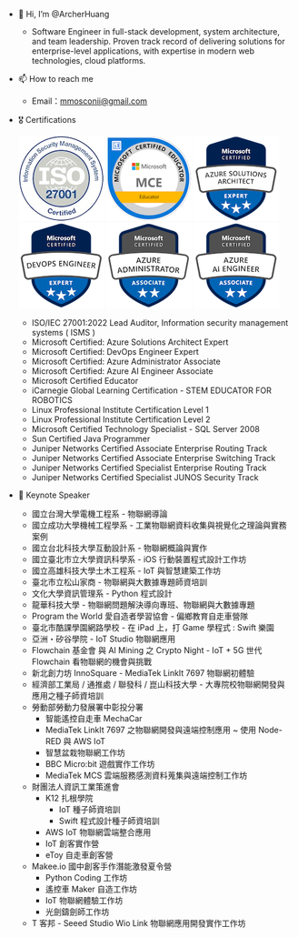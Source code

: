 - 👋 Hi, I’m @ArcherHuang
  - Software Engineer in full-stack development, system architecture, and team leadership. Proven track record of delivering solutions for enterprise-level applications, with expertise in modern web technologies, cloud platforms.
  <!--- -  Having being a engineer. Experience with Node.js, Linkit Smart 7697, micro:bit, Raspberry Pi, NVIDIA Xavier, Azure, AWS, IoT solutions. --->
- 📫 How to reach me 
  - Email：mmosconii@gmail.com
- 🎖 Certifications
  <!--- CSSLP ( Certified Secure Software Lifecycle Professional ) --->

  ![](https://github.com/ArcherHuang/ArcherHuang/blob/main/Certification/ISO27001-2022.png)
  ![](https://github.com/ArcherHuang/ArcherHuang/blob/main/Certification/MCE.png)
  ![](https://github.com/ArcherHuang/ArcherHuang/blob/main/Certification/Azure%20Solutions%20Architect%20Expert.png)
  ![](https://github.com/ArcherHuang/ArcherHuang/blob/main/Certification/Azure%20DevOps%20Engineer%20Expert.png)
  ![](https://github.com/ArcherHuang/ArcherHuang/blob/main/Certification/Azure%20Administrator%20Associate.png)
  ![](https://github.com/ArcherHuang/ArcherHuang/blob/main/Certification/Azure%20AI%20Engineer%20Associate.png)

  - ISO/IEC 27001:2022 Lead Auditor, Information security management systems ( ISMS )
  - Microsoft Certified: Azure Solutions Architect Expert 
  <!-- [【 Badge 】](https://learn.microsoft.com/api/credentials/share/zh-tw/26705861/78FCDC6AD7807BAB?sharingId=390F9DBFEC33EFC1) -->
  - Microsoft Certified: DevOps Engineer Expert 
  <!-- [【 Badge 】](https://learn.microsoft.com/api/credentials/share/zh-tw/26705861/2ACDDA961D3E98AD?sharingId=390F9DBFEC33EFC1) -->
  <!--- - Microsoft Certified: Cybersecurity Architect Expert ( SC-100 ) [【 Badge 】]()--->
  - Microsoft Certified: Azure Administrator Associate 
  <!-- [【 Badge 】](https://learn.microsoft.com/api/credentials/share/zh-tw/26705861/80857A2D1587D289?sharingId=390F9DBFEC33EFC1) -->
  - Microsoft Certified: Azure AI Engineer Associate 
  <!-- [【 Badge 】](https://learn.microsoft.com/api/credentials/share/zh-tw/26705861/CD24507829124AD5?sharingId=390F9DBFEC33EFC1) -->
  <!--- - Microsoft Certified: Azure Data Scientist Associate ( DP-100 ) [【 Badge 】]()--->
  <!--- - Microsoft Azure Security Engineer Associate ( AZ-500 ) [【 Badge 】]()--->
  <!--- - Microsoft Azure Developer Associate ( AZ-204 ) [【 Badge 】]()--->
  <!--- - EC-Council Certified Threat Intelligence Analyst ( EC-Council CTIA ) [【 Badge 】]()--->
  <!--- - EC-Council Certified Security Operations Center Analyst ( EC-Council CSA ) [【 Badge 】]()--->
  <!--- - EC-Council Disaster Recovery Professional ( EC-Council EDRP ) [【 Badge 】]()--->
  <!--- - EC-Council Certified Incident Handler ( EC-Council ECIH ) [【 Badge 】]()--->
  <!--- - CompTIA PenTest＋ [【 Badge 】]()--->
  - Microsoft Certified Educator
  - iCarnegie Global Learning Certification - STEM EDUCATOR FOR ROBOTICS 
  - Linux Professional Institute Certification Level 1
  - Linux Professional Institute Certification Level 2
  - Microsoft Certified Technology Specialist - SQL Server 2008
  - Sun Certified Java Programmer
  - Juniper Networks Certified Associate Enterprise Routing Track
  - Juniper Networks Certified Associate Enterprise Switching Track
  - Juniper Networks Certified Specialist Enterprise Routing Track
  - Juniper Networks Certified Specialist JUNOS Security Track
- 📣 Keynote Speaker
  - 國立台灣大學電機工程系 - 物聯網導論
  - 國立成功大學機械工程學系 - 工業物聯網資料收集與視覺化之理論與實務案例
  - 國立台北科技大學互動設計系 - 物聯網概論與實作
  - 國立臺北市立大學資訊科學系 - iOS 行動裝置程式設計工作坊
  - 國立高雄科技大學土木工程系 - IoT 與智慧建築工作坊
  - 臺北市立松山家商 - 物聯網與大數據專題師資培訓
  - 文化大學資訊管理系 - Python 程式設計
  - 龍華科技大學 - 物聯網問題解決導向專班、物聯網與大數據專題
  - Program the World 愛自造者學習協會  - 偏鄉教育自走車營隊
  - 臺北市酷課學園網路學校 - 在 iPad 上，打 Game 學程式 : Swift 樂園
  - 亞洲・矽谷學院 - IoT Studio 物聯網應用
  - Flowchain 基金會 與 AI Mining 之 Crypto Night - IoT + 5G 世代 Flowchain 看物聯網的機會與挑戰
  - 新北創力坊 InnoSquare - MediaTek LinkIt 7697 物聯網初體驗
  - 經濟部工業局 / 通推處 / 聯發科 / 崑山科技大學 - 大專院校物聯網開發與應用之種子師資培訓
  - 勞動部勞動力發展署中彰投分署
    - 智能遙控自走車 MechaCar
    - MediaTek LinkIt 7697 之物聯網開發與遠端控制應用 ~ 使用 Node-RED 與 AWS IoT
    - 智慧盆栽物聯網工作坊
    - BBC Micro:bit 遊戲實作工作坊
    - MediaTek  MCS 雲端服務感測資料蒐集與遠端控制工作坊
  - 財團法人資訊工業策進會
    - K12 扎根學院
      - IoT 種子師資培訓
      - Swift 程式設計種子師資培訓
    - AWS IoT 物聯網雲端整合應用
    - IoT 創客實作營
    - eToy 自走車創客營
  - Makee.io 國中創客手作潛能激發夏令營
    - Python Coding 工作坊
    - 遙控車 Maker 自造工作坊
    - IoT 物聯網體驗工作坊
    - 光劍鑄劍師工作坊
  - T 客邦 - Seeed Studio Wio Link 物聯網應用開發實作工作坊
<!---
- 🗺 World Travel
  - 東北亞 Northeast Asia
    - 中國 China
      - 香港 Hong Kong（ 2011 / 12 / 24 - 2011 / 12 / 26 ）
      - 西安 Xi An（ 2016 / 3 / 22 - 2016 / 3 / 29 ）
      - 湖南長沙 Hu Nan Changsha（ 2017 / 2 / 27 - 2017 / 3 / 6 ）
      - 西藏 Tibet ( 2019 / 10 / 15 - 2019 / 10 / 26 )
    - 日本 Japan
      - 沖繩 Okinawa ( 2015 / 1 / 1 - 2015 / 1 / 5 )
      - 京都 Kyoto、大阪 Osaka、神戶 Kobe、奈良 Nara ( 2015 / 4 / 2 - 2015 / 4 / 7 )
      - 東京 Tokyo ( 2015 / 8 / 6 - 2015 / 8 / 10 )
  - 東南亞 Southeast Asia
    - 越南 Vietnam
      - 河內 Hanoi（ 2010 / 6 / 30 - 2010 / 9 / 1 ）
    - 新加坡 Singapore（ 2014 / 11 / 6 - 2014 / 11 / 12 ）
    - 泰國 Thailand
      - 曼谷 Bangkok（ 2017 / 6 / 6 - 2017 / 6 / 9 ）
      - 芭達雅 Pattaya（ 2018 / 1 / 24 - 2018 / 1 / 30 ）
      - 清邁 Chiang Mai、清萊 Chiang Rai（ 2018 / 5 / 7 - 2018 / 5 / 16 ）
    - 馬來西亞 Malaysia
      - 檳城 Penang、怡保 Ipoh（ 2017 / 12 / 8 - 2017 / 12 / 16 ）
    - 菲律賓 Philippines
      - 巴拉望 Palawan（ 2015 / 11 / 6 - 2015 / 11 / 10 ) 
  - 非洲 Africa
    - 埃及 Egypt
      - 開羅 Cairo、亞斯文 Aswan、康孟波 Kom Ombo、艾得夫 Edfu、路克索 Luxor、虎加達 Hurghada（ 2018 / 3 / 23 - 2018 / 4 / 1 ）
  - 亞洲次大陸
    - 印度
      - 列城 拉達克 Leh Ladakh ( 2025 / 7 / 11 - 2025 / 7 / 24 )

ArcherHuang/ArcherHuang is a ✨ special ✨ repository because its `README.md` (this file) appears on your GitHub profile.
You can click the Preview link to take a look at your changes.
💞️ 
- 🌱 Skills
  - Cloud Service
    - Microsoft Azure ( Azure Static Web Apps、App Service、Storage accounts、Azure IoT Hub、Azure Digital Twins、Azure Maps、Azure Database for PostgreSQL server、Function App、Azure Container Registry、Azure Automation、Azure Container Apps、Azure Machine Learning、Azure Kubernetes Service )
  - Development Board
    - NVIDIA Jetson AGX Xavier | NXP i.MX 8QuadMax MEK CPU Board | Raspberry Pi | MediaTek LinkIt 7697 | MediaTek LinkIt Smart 7688 | MediaTek LinkIt 7697 | BBC Micro:bit | Intel Edison | Wio Link | Wio Node
  - Programming Language
    - Objective-C | Node.js | Python |  Perl | Vue | App Inventor | BlocklyDuino
  - Message Queue Broker
    - MSMQ | Kafka | Mosquitto | Nats
  - Edge
    - Azure IoT Edge | EdgeX
  - Database
    - PostgreSQL | MongoDB | SQLite
  - Tools
    - Docker | Node-RED
- 🌱 Blogs
  - https://oranwind.org/author/archer/
  - https://learningsky.io/
- 👀 I’m interested in ...
- 🗺 World Travel
  - 東北亞 Northeast Asia
    - 中國 China
      - 香港 Hong Kong（ 2011 / 12 / 24 - 2011 / 12 / 26 ）
      - 西安 Xi An（ 2016 / 3 / 22 - 2016 / 3 / 29 ）
      - 湖南長沙 Hu Nan Changsha（ 2017 / 2 / 27 - 2017 / 3 / 6 ）
      - 西藏 Tibet ( 2019 / 10 / 15 - 2019 / 10 / 26 )
    - 日本 Japan
      - 沖繩 Okinawa ( 2015 / 1 / 1 - 2015 / 1 / 5 )
      - 京都 Kyoto、大阪 Osaka、神戶 Kobe、奈良 Nara ( 2015 / 4 / 2 - 2015 / 4 / 7 )
      - 東京 Tokyo ( 2015 / 8 / 6 - 2015 / 8 / 10 )
  - 東南亞 Southeast Asia
    - 越南 Vietnam
      - 河內 Hanoi（ 2010 / 6 / 30 - 2010 / 9 / 1 ）
    - 新加坡 Singapore（ 2014 / 11 / 6 - 2014 / 11 / 12 ）
    - 泰國 Thailand
      - 曼谷 Bangkok（ 2017 / 6 / 6 - 2017 / 6 / 9 ）
      - 芭達雅 Pattaya（ 2018 / 1 / 24 - 2018 / 1 / 30 ）
      - 清邁 Chiang Mai、清萊 Chiang Rai（ 2018 / 5 / 7 - 2018 / 5 / 16 ）
    - 馬來西亞 Malaysia
      - 檳城 Penang、怡保 Ipoh（ 2017 / 12 / 8 - 2017 / 12 / 16 ）
    - 菲律賓 Philippines
      - 巴拉望 Palawan（ 2015 / 11 / 6 - 2015 / 11 / 10 ) 
  - 非洲 Africa
    - 埃及 Egypt
      - 開羅 Cairo、亞斯文 Aswan、康孟波 Kom Ombo、艾得夫 Edfu、路克索 Luxor、虎加達 Hurghada（ 2018 / 3 / 23 - 2018 / 4 / 1 ）
  - 亞洲次大陸
    - 印度
      - 列城 拉達克 Leh Ladakh ( 2025 / 7 / 11 - 2025 / 7 / 24 )
--->
